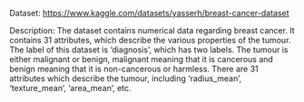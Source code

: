 Dataset: https://www.kaggle.com/datasets/yasserh/breast-cancer-dataset


Description: The dataset contains numerical data regarding breast cancer. It contains 31 attributes, which describe the various properties of the tumour. The label of this dataset is ‘diagnosis’, which has two labels. The tumour is either malignant or benign, malignant meaning that it is cancerous and benign meaning that it is non-cancerous or harmless. There are 31 attributes which describe the tumour, including ‘radius_mean’, ‘texture_mean’, ‘area_mean’, etc.
